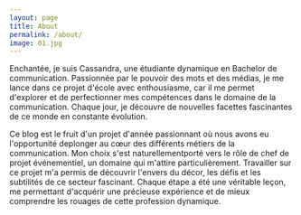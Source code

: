 ```yaml
---
layout: page
title: About
permalink: /about/
image: 01.jpg
---
```


Enchantée, je suis Cassandra, une étudiante dynamique en Bachelor de communication. Passionnée par le pouvoir des mots et des médias, je me lance dans ce projet d'école avec enthousiasme, car il me permet d'explorer et de perfectionner mes compétences dans le domaine de la communication. Chaque jour, je découvre de nouvelles facettes fascinantes de ce monde en constante évolution.

Ce blog est le fruit d'un projet d'année passionnant où nous avons eu l'opportunité deplonger au cœur des différents métiers de la communication. Mon choix s'est naturellementporté vers le rôle de chef de projet événementiel, un domaine qui m'attire particulièrement. Travailler sur ce projet m'a permis de découvrir l'envers du décor, les défis et les subtilités de ce secteur fascinant. Chaque étape a été une véritable leçon, me permettant d'acquérir une précieuse expérience et de mieux comprendre les rouages de cette profession dynamique.